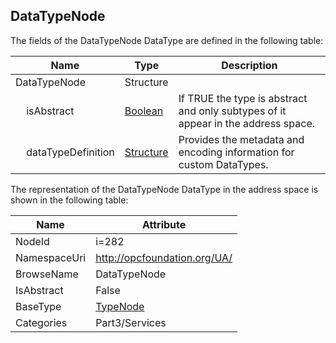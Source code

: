 <!-- datatype -->
## DataTypeNode
  
<!-- end of description -->
The fields of the DataTypeNode DataType are defined in the following table:  

|Name|Type|Description|
|---|---|---|
|DataTypeNode|Structure||
|&nbsp;&nbsp;&nbsp;&nbsp;isAbstract|[Boolean](../../../Part3/DataTypes/Boolean/readme.md)|If TRUE the type is abstract and only subtypes of it appear in the address space.|
|&nbsp;&nbsp;&nbsp;&nbsp;dataTypeDefinition|[Structure](../../../Part3/DataTypes/Structure/readme.md)|Provides the metadata and encoding information for custom DataTypes.|

The representation of the DataTypeNode DataType in the address space is shown in the following table:  

|Name|Attribute|
|---|---|
|NodeId|i=282|
|NamespaceUri|http://opcfoundation.org/UA/|
|BrowseName|DataTypeNode|
|IsAbstract|False|
|BaseType|[TypeNode](../../../Part3/Services/TypeNode/readme.md)|
|Categories|Part3/Services|

